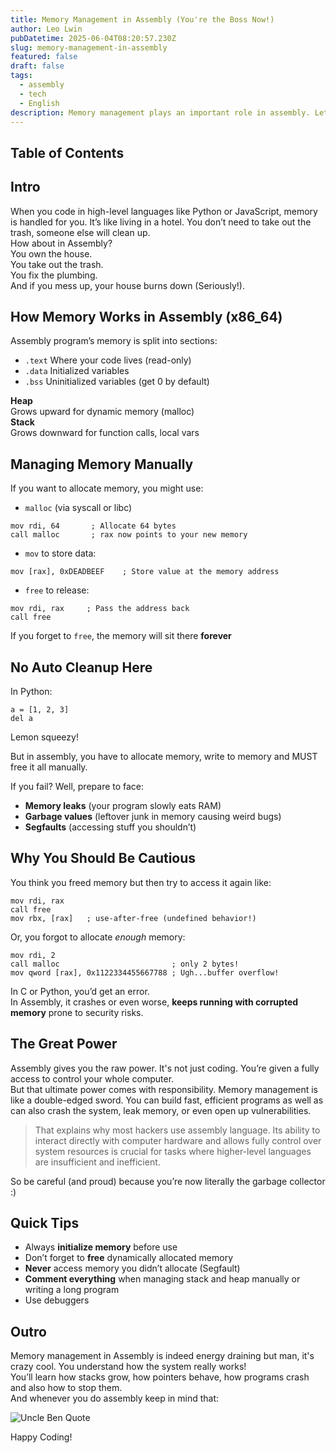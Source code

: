 ```yaml
---
title: Memory Management in Assembly (You're the Boss Now!)
author: Leo Lwin
pubDatetime: 2025-06-04T08:20:57.230Z
slug: memory-management-in-assembly
featured: false
draft: false
tags:
  - assembly
  - tech
  - English
description: Memory management plays an important role in assembly. Let's discuss about it!
---
```


## Table of Contents


## Intro

When you code in high-level languages like Python or JavaScript, memory is handled for you. It’s like living in a hotel. You don’t need to take out the trash, someone else will clean up.  
How about in Assembly?  
You own the house.  
You take out the trash.  
You fix the plumbing.  
And if you mess up, your house burns down (Seriously!).  


## How Memory Works in Assembly (x86_64)


Assembly program’s memory is split into sections:  
- `.text`
Where your code lives (read-only)
- `.data`
Initialized variables
- `.bss`
Uninitialized variables (get 0 by default)  
  
**Heap**  
Grows upward for dynamic memory (malloc)  
**Stack**  
Grows downward for function calls, local vars


## Managing Memory Manually

If you want to allocate memory, you might use:
- `malloc` (via syscall or libc)
```
mov rdi, 64       ; Allocate 64 bytes
call malloc       ; rax now points to your new memory
```
  
- `mov` to store data:
```
mov [rax], 0xDEADBEEF    ; Store value at the memory address
```
 
 - `free` to release:
 ```
mov rdi, rax     ; Pass the address back
call free
 ```

If you forget to `free`, the memory will sit there **forever**


## No Auto Cleanup Here

In Python:
```
a = [1, 2, 3]
del a
```
Lemon squeezy!  
  
But in assembly, you have to allocate memory, write to memory and MUST free it all manually.  
  
If you fail? Well, prepare to face:  
- **Memory leaks** (your program slowly eats RAM)
- **Garbage values** (leftover junk in memory causing weird bugs)
- **Segfaults** (accessing stuff you shouldn’t)

## Why You Should Be Cautious

You think you freed memory but then try to access it again like:  
```
mov rdi, rax
call free
mov rbx, [rax]   ; use-after-free (undefined behavior!)
```
Or, you forgot to allocate _enough_ memory:  
```
mov rdi, 2
call malloc                         ; only 2 bytes!
mov qword [rax], 0x1122334455667788 ; Ugh...buffer overflow!
```
In C or Python, you’d get an error.  
In Assembly, it crashes or even worse, **keeps running with corrupted memory** prone to security risks.

## The Great Power

Assembly gives you the raw power. It's not just coding. You’re given a fully access to control your whole computer.  
But that ultimate power comes with responsibility. Memory management is like a double-edged sword. You can build fast, efficient programs as well as can also crash the system, leak memory, or even open up vulnerabilities.  
>That explains why most hackers use assembly language. Its ability to interact directly with computer hardware and allows fully control over system resources is crucial for tasks where higher-level languages are insufficient and inefficient.  
  
So be careful (and proud) because you’re now literally the garbage collector :) 


## Quick Tips

- Always **initialize memory** before use
- Don’t forget to **free** dynamically allocated memory
- **Never** access memory you didn’t allocate (Segfault)
- **Comment everything** when managing stack and heap manually or writing a long program
- Use debuggers


## Outro

Memory management in Assembly is indeed energy draining but man, it's crazy cool. You understand how the system really works!  
You’ll learn how stacks grow, how pointers behave, how programs crash and also how to stop them.  
And whenever you do assembly keep in mind that:  

![Uncle Ben Quote](@/assets/images/uncle_ben_quote.gif)

Happy Coding! 